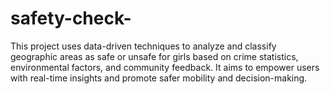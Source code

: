 # safety-check-
This project uses data-driven techniques to analyze and classify geographic areas as safe or unsafe for girls based on crime statistics, environmental factors, and community feedback. It aims to empower users with real-time insights and promote safer mobility and decision-making.
